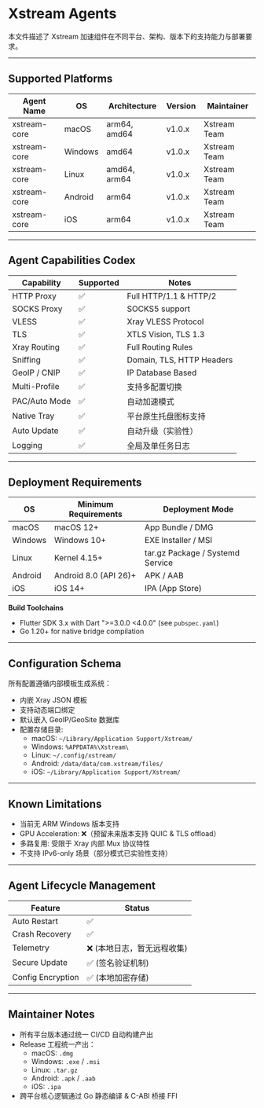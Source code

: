 # Xstream Agents

本文件描述了 Xstream 加速组件在不同平台、架构、版本下的支持能力与部署要求。

---

## Supported Platforms

| Agent Name  | OS           | Architecture | Version | Maintainer |
| ------------ | ------------ | ------------ | ------- | ---------- |
| xstream-core | macOS        | arm64, amd64 | v1.0.x  | Xstream Team |
| xstream-core | Windows      | amd64        | v1.0.x  | Xstream Team |
| xstream-core | Linux        | amd64, arm64 | v1.0.x  | Xstream Team |
| xstream-core | Android      | arm64        | v1.0.x  | Xstream Team |
| xstream-core | iOS          | arm64        | v1.0.x  | Xstream Team |

---

## Agent Capabilities Codex

| Capability   | Supported | Notes                            |
| ------------ | --------- | --------------------------------|
| HTTP Proxy   | ✅        | Full HTTP/1.1 & HTTP/2           |
| SOCKS Proxy  | ✅        | SOCKS5 support                   |
| VLESS        | ✅        | Xray VLESS Protocol              |
| TLS          | ✅        | XTLS Vision, TLS 1.3             |
| Xray Routing | ✅        | Full Routing Rules               |
| Sniffing     | ✅        | Domain, TLS, HTTP Headers        |
| GeoIP / CNIP | ✅        | IP Database Based                |
| Multi-Profile| ✅        | 支持多配置切换                    |
| PAC/Auto Mode| ✅        | 自动加速模式                     |
| Native Tray  | ✅        | 平台原生托盘图标支持             |
| Auto Update  | ✅        | 自动升级（实验性）               |
| Logging      | ✅        | 全局及单任务日志                 |

---

## Deployment Requirements

| OS      | Minimum Requirements                     | Deployment Mode                 |
| ------- | ---------------------------------------- | ------------------------------- |
| macOS   | macOS 12+                                | App Bundle / DMG                |
| Windows | Windows 10+                              | EXE Installer / MSI             |
| Linux   | Kernel 4.15+                             | tar.gz Package / Systemd Service|
| Android | Android 8.0 (API 26)+                    | APK / AAB                       |
| iOS     | iOS 14+                                  | IPA (App Store)                 |

**Build Toolchains**

- Flutter SDK 3.x with Dart ">=3.0.0 <4.0.0" (see `pubspec.yaml`)
- Go 1.20+ for native bridge compilation

---

## Configuration Schema

所有配置遵循内部模板生成系统：

- 内嵌 Xray JSON 模板
- 支持动态端口绑定
- 默认嵌入 GeoIP/GeoSite 数据库
- 配置存储目录:
  - macOS: `~/Library/Application Support/Xstream/`
  - Windows: `%APPDATA%\Xstream\`
  - Linux: `~/.config/xstream/`
  - Android: `/data/data/com.xstream/files/`
  - iOS: `~/Library/Application Support/Xstream/`

---

## Known Limitations

- 当前无 ARM Windows 版本支持
- GPU Acceleration: ❌（预留未来版本支持 QUIC & TLS offload）
- 多路复用: 受限于 Xray 内部 Mux 协议特性
- 不支持 IPv6-only 场景（部分模式已实验性支持）

---

## Agent Lifecycle Management

| Feature         | Status |
| --------------- | ------ |
| Auto Restart    | ✅     |
| Crash Recovery  | ✅     |
| Telemetry       | ❌ (本地日志，暂无远程收集) |
| Secure Update   | ✅ (签名验证机制) |
| Config Encryption| ✅ (本地加密存储) |

---

## Maintainer Notes

- 所有平台版本通过统一 CI/CD 自动构建产出
- Release 工程统一产出：
  - macOS: `.dmg`
  - Windows: `.exe` / `.msi`
  - Linux: `.tar.gz`
  - Android: `.apk` / `.aab`
  - iOS: `.ipa`
- 跨平台核心逻辑通过 Go 静态编译 & C-ABI 桥接 FFI

